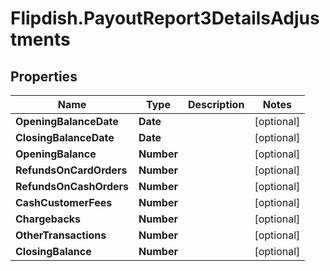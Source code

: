 # Flipdish.PayoutReport3DetailsAdjustments

## Properties
Name | Type | Description | Notes
------------ | ------------- | ------------- | -------------
**OpeningBalanceDate** | **Date** |  | [optional] 
**ClosingBalanceDate** | **Date** |  | [optional] 
**OpeningBalance** | **Number** |  | [optional] 
**RefundsOnCardOrders** | **Number** |  | [optional] 
**RefundsOnCashOrders** | **Number** |  | [optional] 
**CashCustomerFees** | **Number** |  | [optional] 
**Chargebacks** | **Number** |  | [optional] 
**OtherTransactions** | **Number** |  | [optional] 
**ClosingBalance** | **Number** |  | [optional] 


